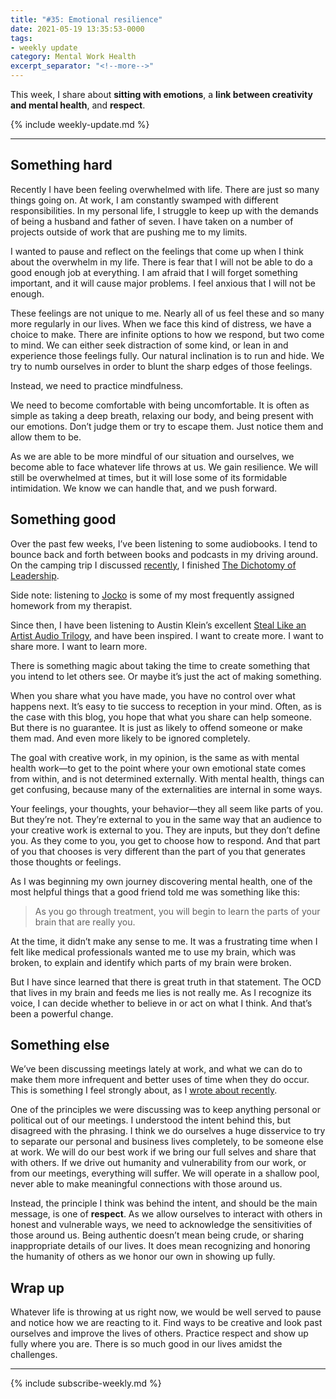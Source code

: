 ```yaml
---
title: "#35: Emotional resilience"
date: 2021-05-19 13:35:53-0000
tags:
- weekly update
category: Mental Work Health
excerpt_separator: "<!--more-->"
---
```


This week, I share about **sitting with emotions**, a **link between creativity and mental health**, and **respect**.

<!--more-->
{% include weekly-update.md %}

***


## Something hard

Recently I have been feeling overwhelmed with life. There are just so many things going on. At work, I am constantly swamped with different responsibilities. In my personal life, I struggle to keep up with the demands of being a husband and father of seven. I have taken on a number of projects outside of work that are pushing me to my limits.

I wanted to pause and reflect on the feelings that come up when I think about the overwhelm in my life. There is fear that I will not be able to do a good enough job at everything. I am afraid that I will forget something important, and it will cause major problems.  I feel anxious that I will not be enough.

These feelings are not unique to me. Nearly all of us feel these and so many more regularly in our lives. When we face this kind of distress, we have a choice to make. There are infinite options to how we respond, but two come to mind. We can either seek distraction of some kind, or lean in and experience those feelings fully. Our natural inclination is to run and hide. We try to numb ourselves in order to blunt the sharp edges of those feelings.

Instead, we need to practice mindfulness.

We need to become comfortable with being uncomfortable. It is often as simple as taking a deep breath, relaxing our body, and being present with our emotions. Don’t judge them or try to escape them. Just notice them and allow them to be.

As we are able to be more mindful of our situation and ourselves, we become able to face whatever life throws at us. We gain resilience. We will still be overwhelmed at times, but it will lose some of its formidable intimidation. We know we can handle that, and we push forward.


## Something good

Over the past few weeks, I’ve been listening to some audiobooks. I tend to bounce back and forth between books and podcasts in my driving around. On the camping trip I discussed [recently](https://www.mentalworkhealth.org/2021/05/05/camping-and-sketching.html), I finished [The Dichotomy of Leadership](https://echelonfront.com/dichotomy-of-leadership/).

Side note: listening to [Jocko](https://en.wikipedia.org/wiki/Jocko_Willink) is some of my most frequently assigned homework from my therapist.

Since then, I have been listening to Austin Klein’s excellent [Steal Like an Artist Audio Trilogy](https://austinkleon.com/steal-audiobook-trilogy/), and have been inspired. I want to create more. I want to share more. I want to learn more.

There is something magic about taking the time to create something that you intend to let others see. Or maybe it’s just the act of making something.

When you share what you have made, you have no control over what happens next. It’s easy to tie success to reception in your mind. Often, as is the case with this blog, you hope that what you share can help someone. But there is no guarantee. It is just as likely to offend someone or make them mad. And even more likely to be ignored completely.

The goal with creative work, in my opinion, is the same as with mental health work—to get to the point where your own emotional state comes from within, and is not determined externally. With mental health, things can get confusing, because many of the externalities are internal in some ways.

Your feelings, your thoughts, your behavior—they all seem like parts of you. But they’re not. They’re external to you in the same way that an audience to your creative work is external to you. They are inputs, but they don’t define you. As they come to you, you get to choose how to respond. And that part of you that chooses is very different than the part of you that generates those thoughts or feelings.

As I was beginning my own journey discovering mental health, one of the most helpful things that a good friend told me was something like this:

> As you go through treatment, you will begin to learn the parts of your brain that are really you.

At the time, it didn’t make any sense to me. It was a frustrating time when I felt like medical professionals wanted me to use my brain, which was broken, to explain and identify which parts of my brain were broken.

But I have since learned that there is great truth in that statement. The OCD that lives in my brain and feeds me lies is not really me. As I recognize its voice, I can decide whether to believe in or act on what I think. And that’s been a powerful change.


## Something else

We’ve been discussing meetings lately at work, and what we can do to make them more infrequent and better uses of time when they do occur. This is something I feel strongly about, as I [wrote about recently](https://www.bennorris.blog/2021/03/18/holding-fewer-meetings.html).

One of the principles we were discussing was to keep anything personal or political out of our meetings. I understood the intent behind this, but disagreed with the phrasing. I think we do ourselves a huge disservice to try to separate our personal and business lives completely, to be someone else at work. We will do our best work if we bring our full selves and share that with others. If we drive out humanity and vulnerability from our work, or from our meetings, everything will suffer. We will operate in a shallow pool, never able to make meaningful connections with those around us.

Instead, the principle I think was behind the intent, and should be the main message, is one of **respect**. As we allow ourselves to interact with others in honest and vulnerable ways, we need to acknowledge the sensitivities of those around us. Being authentic doesn’t mean being crude, or sharing inappropriate details of our lives. It does mean recognizing and honoring the humanity of others as we honor our own in showing up fully.


## Wrap up

Whatever life is throwing at us right now, we would be well served to pause and notice how we are reacting to it. Find ways to be creative and look past ourselves and improve the lives of others. Practice respect and show up fully where you are. There is so much good in our lives amidst the challenges.

***
{% include subscribe-weekly.md %}